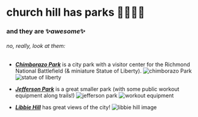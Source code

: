 # church hill has **parks** :deciduous_tree::deciduous_tree::deciduous_tree::deciduous_tree:
### and they are :sparkles:*awesome*:sparkles:
###### no, really, look at them:

* ***[Chimborazo Park](https://www.google.com/maps/dir/''/chimborazo+park/@37.525729,-77.4818376,12z/data=!4m8!4m7!1m0!1m5!1m1!1s0x89b110efc0858f3f:0xa8145b29f733c9e3!2m2!1d-77.4117976!2d37.5257497)***
is a city park with a visitor center for the Richmond National Battlefield \(& miniature Statue of Liberty\).
![chimborazo Park](https://www.richmondoutside.com/wp-content/uploads/2011/10/ChimboWeb.jpg)
![statue of liberty](https://rvanews.com/wp-content/uploads/2016/02/IMG_9130-e1455034638683.jpg)

* ***[Jefferson Park](https://www.google.com/maps/dir/''/jefferson+park+richmond+va/data=!4m5!4m4!1m0!1m2!1m1!1s0x89b110e0619490f7:0x2988064724ac0aba?sa=X&ved=0ahUKEwjgh_a-2_vaAhVjUN8KHe49CvUQ9RcIrgEwDw)*** is a great smaller park \(with some public workout equipment along trails!\)
![jefferson park](https://bloximages.newyork1.vip.townnews.com/richmond.com/content/tncms/assets/v3/editorial/0/34/0340b5e2-59c1-5c70-ab4a-097bf2d47e8e/50bf7097db718.image.jpg)
![workout equipment](https://chpn.net/wp-content/uploads/2016/05/IMG_2513.jpg)

* ***[Libbie Hill](https://www.google.com/maps/dir/''/libbie+hill+park/data=!4m5!4m4!1m0!1m2!1m1!1s0x89b110e4a2a0526d:0x4c4d4b85f185e474?sa=X&ved=0ahUKEwjqsZnI3PvaAhUJZd8KHdsiCa8Q9RcIpQEwDw)*** has great views of the city! 
![libbie hill image](https://enrichmond.org/wp-content/uploads/2016/05/libby-hill.jpg)
